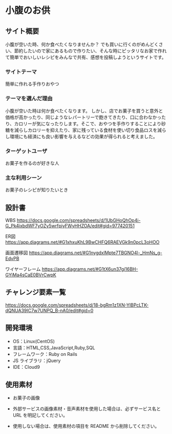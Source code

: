 # 小腹のお供

## サイト概要

小腹が空いた時、何か食べたくなりませんか？
でも買いに行くのがめんどくさい、節約したいので家にあるもので作りたい、そんな時にピッタリなお家で作れて簡単でおいしいレシピをみんなで共有、感想を投稿しようというサイトです。

### サイトテーマ

簡単に作れる手作りおやつ

### テーマを選んだ理由

小腹が空いた時は何か食べたくなります。
しかし、店でお菓子を買うと意外と価格が高かったり、同じようなレパートリーで飽きてきたり、口に合わなかったり、カロリーが気になったりします。そこで、おやつを手作りすることにより砂糖を減らしカロリーを抑えたり、家に残っている食材を使い切り食品ロスを減らし環境にも経済にも良い影響を与えるなどの効果が得られると考えました。

### ターゲットユーザ

お菓子を作るのが好きな人

### 主な利用シーン

お菓子のレシピが知りたいとき

## 設計書

WBS
https://docs.google.com/spreadsheets/d/1UbGHoQhOp4i-G_Pk4ixbdWF7yOZy5wrfpiyFWyHHZOA/edit#gid=977420151

ER図
https://app.diagrams.net/#G1xhxuKhL9BwCHFQ6RAEVGk9n0pcL3oHOO

画面遷移図
https://app.diagrams.net/#G1nygdxlMpte7TBGNO4l-_HmNs_g-EdvPB

ワイヤーフレーム
https://app.diagrams.net/#G1tX6un37gi16BH-GYiMa4sCaE0BVrCwpK

## チャレンジ要素一覧

https://docs.google.com/spreadsheets/d/18-bgRm1z1XN-YlBPcLTK-dQNUA39IC7w7UNPQ_B-nA0/edit#gid=0

## 開発環境

- OS：Linux(CentOS)
- 言語：HTML,CSS,JavaScript,Ruby,SQL
- フレームワーク：Ruby on Rails
- JS ライブラリ：jQuery
- IDE：Cloud9

## 使用素材

- お菓子の画像

- 外部サービスの画像素材・音声素材を使用した場合は、必ずサービス名と URL を明記してください。
- 使用しない場合は、使用素材の項目を README から削除してください。
